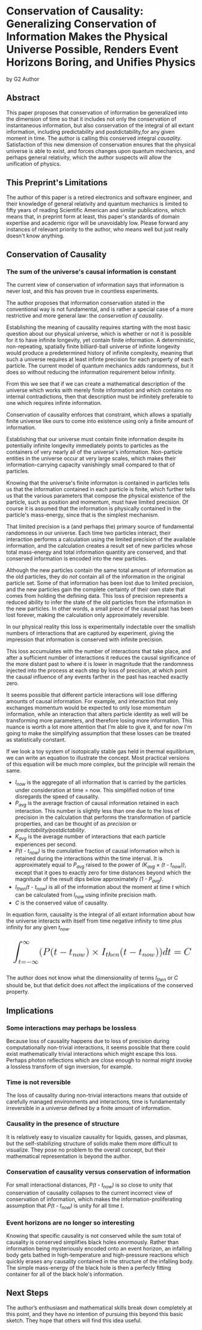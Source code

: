 # Conservation of Causality: Generalizing Conservation of Information Makes the Physical Universe Possible, Renders Event Horizons Boring, and Unifies Physics

by G2 Author

## Abstract
This paper proposes that conservation of information be generalized into the dimension of time so that it includes not only the conservation of instantaneous information, but also conservation of the integral of all extant information, including predictability and postdictability,for any given moment in time. The author is calling this conserved integral *causality*. Satisfaction of this new dimension of conservation ensures that the physical universe is able to exist, and forces changes upon quantum mechanics, and perhaps general relativity, which the author suspects will allow the unification of physics.

## This Preprint's Limitations
The author of this paper is a retired electronics and software engineer, and their knowledge of general relativity and quantum mechanics is limited to fifty years of reading Scientific American and similar publications, which means that, in preprint form at least, this paper's standards of domain expertise and academic rigor will be unavoidably low. Please forward any instances of relevant priority to the author, who means well but just really doesn't know anything.

## Conservation of Causality
### The sum of the universe's causal information is constant
The current view of conservation of information says that information is never lost, and this has proven true in countless experiments.

The author proposes that information conservation stated in the conventional way is not fundamental, and is rather a special case of a more restrictive and more general law: the *conservation of causality*.

Establishing the meaning of causality requires starting with the most basic question about our physical universe, which is whether or not it is possible for it to have infinite longevity, yet contain finite information. A deterministic, non-repeating, spatially finite billiard-ball universe of infinite longevity would produce a predetermined history of infinite complexity, meaning that such a universe requires at least infinte precision for each property of each particle. The current model of quantum mechanics adds randomness, but it does so without reducing the information requirement below infinity. 

From this we see that if we can create a mathematical description of the universe which works with merely finite information and which contains no internal contradictions, then that description must be infinitely preferable to one which requires infinte information.

Conservation of causality enforces that constraint, which allows a spatially finite universe like ours to come into existence using only a finite amount of information.

Establishing that our universe must contain finite information despite its potentially infinite longevity immediately points to particles as the containers of very nearly all of the universe's information. Non-particle entities in the universe occur at very large scales, which makes their information-carrying capacity vanishingly small compared to that of particles.

Knowing that the universe's finite informaton is contained in particles tells us that the information contained in each particle is finite, which further tells us that the various parameters that compose the physical existence of the particle, such as position and momentum, must have limited precision. Of course it is assumed that the information is physically contained in the particle's mass-energy, since that is the simplest mechanism.

That limited precision is a (and perhaps the) primary source of fundamental randomness in our universe. Each time two particles interact, their interaction performs a calculation using the limited precision of the available information, and the calculation creates a result set of new particles whose total mass-energy and total information quantity are conserved, and that conserved information is encoded into the new particles. 

Although the new particles contain the same total amount of information as the old particles, they do *not* contain all of the information in the original particle set. Some of that information has been lost due to limited precision, and the new particles gain the complete certainty of their own state that comes from holding the defining data. This loss of precision represents a reduced ability to infer the state of the old particles from the information in the new particles. In other words, a small piece of the causal past has been lost forever, making the calculation only approximately reversible.

In our physical reality this loss is experimentally indectable over the smallish numbers of interactions that are captured by experiment, giving the impression that information is conserved with infinite precision.

This loss accumulates with the number of interactions that take place, and after a sufficient number of interactions it reduces the causal significance of the more distant past to where it is lower in magnitude that the randomness injected into the process at each step by loss of precision, at which point the causal influence of any events farther in the past has reached exactly zero.

It seems possible that different particle interactions will lose differing amounts of causal information. For example, and interaction that only exchanges momentum would be expected to only lose momentum information, while an interaction that alters particle identity as well will be transforming more parameters, and therefore losing more information. This nuance is worth a lot more attention that I'm able to give it, and for now I'm going to make the simplifying assumption that these losses can be treated as statistically constant. 

If we look a toy system of isotopically stable gas held in thermal equilibrium, we can write an equation to illustrate the concept. Most practical versions of this equation will be much more complex, but the principle will remain the same.

* *I<sub>now</sub>* is the aggregate of all information that is carried by the particles under consideration at time = now. This simplified notion of time disregards the speed of causality.
* *P<sub>avg</sub>* is the average fraction of causal information retained in each interaction. This number is slightly less than one due to the loss of precision in the calculation that performs the transformation of particle properties, and can be thought of as *precision* or *predictability/postdictability*.
* *K<sub>avg</sub>* is the average number of interactions that each particle experiences per second.
* *P(t - t<sub>now</sub>)* is the cumulative fraction of causal information wihch is retained during the interactions within the time interval. It is approximately equal to *P<sub>avg</sub>* raised to the power of *(K<sub>avg</sub>* &#215; *(t - t<sub>now</sub>))*, except that it goes to exactly zero for time distances beyond which the magnitude of the result dips below approximately *(1 - P<sub>avg</sub>)*.
* *I<sub>then</sub>(t - t<sub>now</sub>)* is all of the information about the moment at time *t* which can be calculated from *I<sub>now</sub>* using infinite precision math.
* *C* is the conserved value of causality.

 In equation form, causality is the integral of all extant information about how the universe interacts with itself from time negative infinity to time plus infinity for any given *t<sub>now</sub>*. 

 ![alt text](Causality.png)

The author does not know what the dimensionality of terms *I<sub>then</sub>* or *C* should be, but that deficit does not affect the implications of the conserved property.

## Implications
### Some interactions may perhaps be lossless
Because loss of causality happens due to loss of precision during computationally non-trivial interactions, it seems possible that there could exist mathematically trivial interactions which might escape this loss. Perhaps photon reflections which are close enough to normal might invoke a lossless transform of sign inversion, for example.

### Time is not reversible
The loss of causality during non-trivial interactions means that outside of carefully managed environments and interactions, time is fundamentally irreversible in a universe defined by a finite amount of information.

### Causality in the presence of structure
It is relatively easy to visualize causality for liquids, gasses, and plasmas, but the self-stabilizing structure of solids make them more difficult to visualize. They pose no problem to the overall concept, but their mathematical representation is beyond the author.

### Conservation of causality versus conservation of information
For small interactional distances, *P(t - t<sub>now</sub>)* is so close to unity that conservation of causality collapses to the current incorrect view of conservation of information, which makes the information-proliferating assumption that *P(t - t<sub>now</sub>)* is unity for all time *t*.

### Event horizons are no longer so interesting
Knowing that specific causality is not conserved while the sum total of causality is conserved simplifies black holes enormously. Rather than information being mysteriously encoded onto an event horizon, an infalling body gets bathed in high-temperature and high-pressure reactions which quickly erases any causality contained in the structure of the infalling body. The simple mass-energy of the black hole is then a perfecly fitting container for all of the black hole's information.

## Next Steps
The author’s enthusiasm and mathematical skills break down completely at this point, and they have no intention of pursuing this beyond this basic sketch. They hope that others will find this idea useful.
